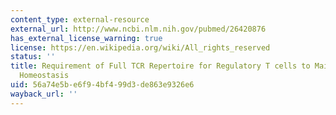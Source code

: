 ```yaml
---
content_type: external-resource
external_url: http://www.ncbi.nlm.nih.gov/pubmed/26420876
has_external_license_warning: true
license: https://en.wikipedia.org/wiki/All_rights_reserved
status: ''
title: Requirement of Full TCR Repertoire for Regulatory T cells to Maintain Intestinal
  Homeostasis
uid: 56a74e5b-e6f9-4bf4-99d3-de863e9326e6
wayback_url: ''
---
```

